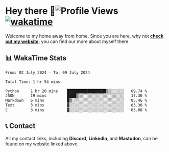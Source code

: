 # Hey there :wave:![Profile Views](https://komarev.com/ghpvc/?username=skifli) [![wakatime](https://wakatime.com/badge/user/b4317b02-0c6d-457b-82a4-a448b8a8d1df.svg)](https://wakatime.com/@b4317b02-0c6d-457b-82a4-a448b8a8d1df)

Welcome to my home away from home. Since you are here, why not [**check out my website**](https://skifli.github.io); you can find our more about myself there.

## 📊 WakaTime Stats

<!--START_SECTION:waka-->

```txt
From: 02 July 2024 - To: 09 July 2024

Total Time: 1 hr 54 mins

Python     1 hr 20 mins    █████████████████▒░░░░░░░   69.74 %
JSON       19 mins         ████▒░░░░░░░░░░░░░░░░░░░░   17.36 %
Markdown   6 mins          █▒░░░░░░░░░░░░░░░░░░░░░░░   05.46 %
Text       3 mins          ▓░░░░░░░░░░░░░░░░░░░░░░░░   03.30 %
C          3 mins          ▓░░░░░░░░░░░░░░░░░░░░░░░░   03.08 %
```

<!--END_SECTION:waka-->

## 📞 Contact

All my contact links, including **Discord**, **LinkedIn**, and **Mastodon**, can be found on my website linked above.
